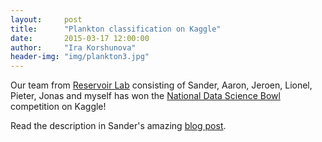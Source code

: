 ```yaml
---
layout:     post
title:      "Plankton classification on Kaggle"
date:       2015-03-17 12:00:00
author:     "Ira Korshunova"
header-img: "img/plankton3.jpg"
---
```

Our team from [Reservoir Lab](http://reslab.elis.ugent.be/) consisting of Sander, Aaron, Jeroen, Lionel, Pieter, Jonas and
myself has won the [National Data Science Bowl](https://www.kaggle.com/c/datasciencebowl) competition on Kaggle!

Read the description in Sander's amazing [blog post](http://benanne.github.io/2015/03/17/plankton.html). 


